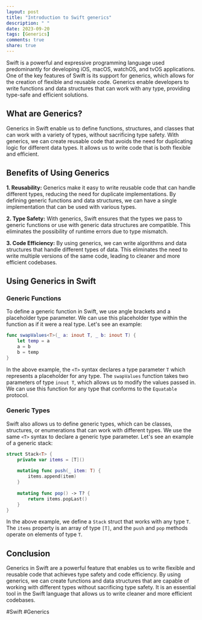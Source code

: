 ```yaml
---
layout: post
title: "Introduction to Swift generics"
description: " "
date: 2023-09-20
tags: [Generics]
comments: true
share: true
---
```


Swift is a powerful and expressive programming language used predominantly for developing iOS, macOS, watchOS, and tvOS applications. One of the key features of Swift is its support for generics, which allows for the creation of flexible and reusable code. Generics enable developers to write functions and data structures that can work with any type, providing type-safe and efficient solutions.

## What are Generics?

Generics in Swift enable us to define functions, structures, and classes that can work with a variety of types, without sacrificing type safety. With generics, we can create reusable code that avoids the need for duplicating logic for different data types. It allows us to write code that is both flexible and efficient.

## Benefits of Using Generics

**1. Reusability:** Generics make it easy to write reusable code that can handle different types, reducing the need for duplicate implementations. By defining generic functions and data structures, we can have a single implementation that can be used with various types.

**2. Type Safety:** With generics, Swift ensures that the types we pass to generic functions or use with generic data structures are compatible. This eliminates the possibility of runtime errors due to type mismatch.

**3. Code Efficiency:** By using generics, we can write algorithms and data structures that handle different types of data. This eliminates the need to write multiple versions of the same code, leading to cleaner and more efficient codebases.

## Using Generics in Swift

### Generic Functions

To define a generic function in Swift, we use angle brackets and a placeholder type parameter. We can use this placeholder type within the function as if it were a real type. Let's see an example:

```swift
func swapValues<T>(_ a: inout T, _ b: inout T) {
    let temp = a
    a = b
    b = temp
}
```

In the above example, the `<T>` syntax declares a type parameter `T` which represents a placeholder for any type. The `swapValues` function takes two parameters of type `inout T`, which allows us to modify the values passed in. We can use this function for any type that conforms to the `Equatable` protocol.

### Generic Types

Swift also allows us to define generic types, which can be classes, structures, or enumerations that can work with different types. We use the same `<T>` syntax to declare a generic type parameter. Let's see an example of a generic stack:

```swift
struct Stack<T> {
    private var items = [T]()
    
    mutating func push(_ item: T) {
        items.append(item)
    }
    
    mutating func pop() -> T? {
        return items.popLast()
    }
}
```

In the above example, we define a `Stack` struct that works with any type `T`. The `items` property is an array of type `[T]`, and the `push` and `pop` methods operate on elements of type `T`.

## Conclusion

Generics in Swift are a powerful feature that enables us to write flexible and reusable code that achieves type safety and code efficiency. By using generics, we can create functions and data structures that are capable of working with different types without sacrificing type safety. It is an essential tool in the Swift language that allows us to write cleaner and more efficient codebases.

#Swift #Generics